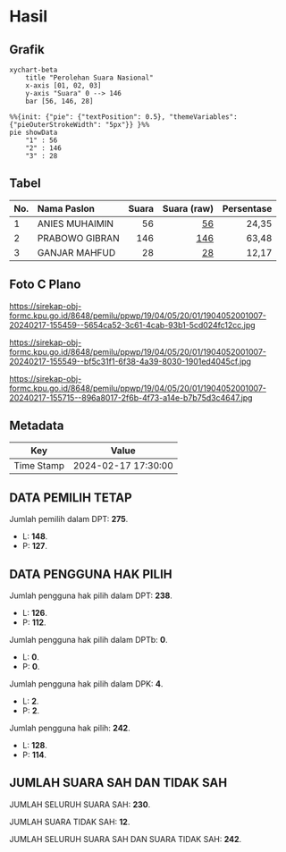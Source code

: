 # Hasil

## Grafik

```mermaid
xychart-beta
    title "Perolehan Suara Nasional"
    x-axis [01, 02, 03]
    y-axis "Suara" 0 --> 146
    bar [56, 146, 28]
```

```mermaid
%%{init: {"pie": {"textPosition": 0.5}, "themeVariables": {"pieOuterStrokeWidth": "5px"}} }%%
pie showData
    "1" : 56
    "2" : 146
    "3" : 28
```

## Tabel

| No. | Nama Paslon    | Suara | Suara (raw) | Persentase |
|:--- |:-------------- | -----:| -----------:| ----------:|
| 1   | ANIES MUHAIMIN | 56    | [56][p-1]   | 24,35      |
| 2   | PRABOWO GIBRAN | 146   | [146][p-2]  | 63,48      |
| 3   | GANJAR MAHFUD  | 28    | [28][p-3]   | 12,17      |


[p-1]: https://github.com/gigit-pemilu/pemilu-2024/blob/main/pilpres/hitung-suara/sub/19-kepulauan-bangka-belitung/sub/04-bangka-tengah/sub/05-namang/sub/2001-namang/sub/007-tps/sub/paslon-1.txt
[p-2]: https://github.com/gigit-pemilu/pemilu-2024/blob/main/pilpres/hitung-suara/sub/19-kepulauan-bangka-belitung/sub/04-bangka-tengah/sub/05-namang/sub/2001-namang/sub/007-tps/sub/paslon-2.txt
[p-3]: https://github.com/gigit-pemilu/pemilu-2024/blob/main/pilpres/hitung-suara/sub/19-kepulauan-bangka-belitung/sub/04-bangka-tengah/sub/05-namang/sub/2001-namang/sub/007-tps/sub/paslon-3.txt

## Foto C Plano

https://sirekap-obj-formc.kpu.go.id/8648/pemilu/ppwp/19/04/05/20/01/1904052001007-20240217-155459--5654ca52-3c61-4cab-93b1-5cd024fc12cc.jpg

https://sirekap-obj-formc.kpu.go.id/8648/pemilu/ppwp/19/04/05/20/01/1904052001007-20240217-155549--bf5c31f1-6f38-4a39-8030-1901ed4045cf.jpg

https://sirekap-obj-formc.kpu.go.id/8648/pemilu/ppwp/19/04/05/20/01/1904052001007-20240217-155715--896a8017-2f6b-4f73-a14e-b7b75d3c4647.jpg


## Metadata

| Key        | Value               |
| ---------- | ------------------- |
| Time Stamp | 2024-02-17 17:30:00 |


## DATA PEMILIH TETAP

Jumlah pemilih dalam DPT: **275**.
 * L: **148**.
 * P: **127**.

## DATA PENGGUNA HAK PILIH

Jumlah pengguna hak pilih dalam DPT: **238**.
 * L: **126**.
 * P: **112**.

Jumlah pengguna hak pilih dalam DPTb: **0**.
 * L: **0**.
 * P: **0**.

Jumlah pengguna hak pilih dalam DPK: **4**.
 * L: **2**.
 * P: **2**.

Jumlah pengguna hak pilih: **242**.
 * L: **128**.
 * P: **114**.

## JUMLAH SUARA SAH DAN TIDAK SAH

JUMLAH SELURUH SUARA SAH: **230**.

JUMLAH SUARA TIDAK SAH: **12**.

JUMLAH SELURUH SUARA SAH DAN SUARA TIDAK SAH: **242**.



